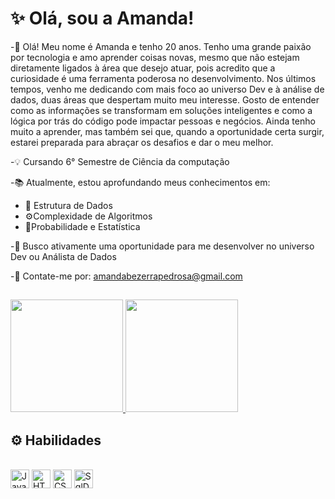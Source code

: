 # ✨️ Olá, sou a Amanda!

-👋  Olá! Meu nome é Amanda e tenho 20 anos. Tenho uma grande paixão por tecnologia e amo aprender coisas novas, mesmo que não estejam diretamente ligados à área que desejo atuar, pois acredito que a curiosidade é uma ferramenta poderosa no desenvolvimento. Nos últimos tempos, venho me dedicando com mais foco ao universo Dev e à análise de dados, duas áreas que despertam muito meu interesse. Gosto de entender como as informações se transformam em soluções inteligentes e como a lógica por trás do código pode impactar pessoas e negócios. Ainda tenho muito a aprender, mas também sei que, quando a oportunidade certa surgir, estarei preparada para abraçar os desafios e dar o meu melhor.

-💡 Cursando 6° Semestre de Ciência da computação

-📚 Atualmente, estou aprofundando meus conhecimentos em:
 * 🎲 Estrutura de Dados
 * ⚙️Complexidade de Algoritmos
 * 🔢Probabilidade e Estatística

-🌱 Busco ativamente uma oportunidade para me desenvolver no universo Dev ou Análista de Dados

-📩 Contate-me por: amandabezerrapedrosa@gmail.com 

##
<div>
  <a href="https://beacons.ari/AmandaBeserras">
    <img height="180em" src="https://github-readme-stats.vercel.app/api?username=amandabeserras&show_icons=true&theme=dracula&include_all_commits=true&count_private=true"/>
   <img height="180em" src="https://github-readme-stats.vercel.app/api/top-langs/?username=AmandaBeserras&layout=compact&langs_count=168&theme=dracula" />

  </a>
</div>

## ⚙️ Habilidades
<div style="display: inline_block"><br>
 <img alt="Javascript" align="center" height="30" wiodth="48" src="https://cdn.jsdelivr.net/gh/devicons/devicon@latest/icons/javascript/javascript-original.svg" />
 <img alt="HTML" align="center" height="30" wiodth="48" src="https://cdn.jsdelivr.net/gh/devicons/devicon@latest/icons/html5/html5-original.svg"/>
 <img alt="CSS" align="center" height="30" wiodth="48" src="https://cdn.jsdelivr.net/gh/devicons/devicon@latest/icons/css3/css3-original.svg" />
<img alt="SqlDeveloper" align="center" height="30" wiodth="48" src="https://cdn.jsdelivr.net/gh/devicons/devicon@latest/icons/sqldeveloper/sqldeveloper-original.svg" />


          


 

          
            
          

          










